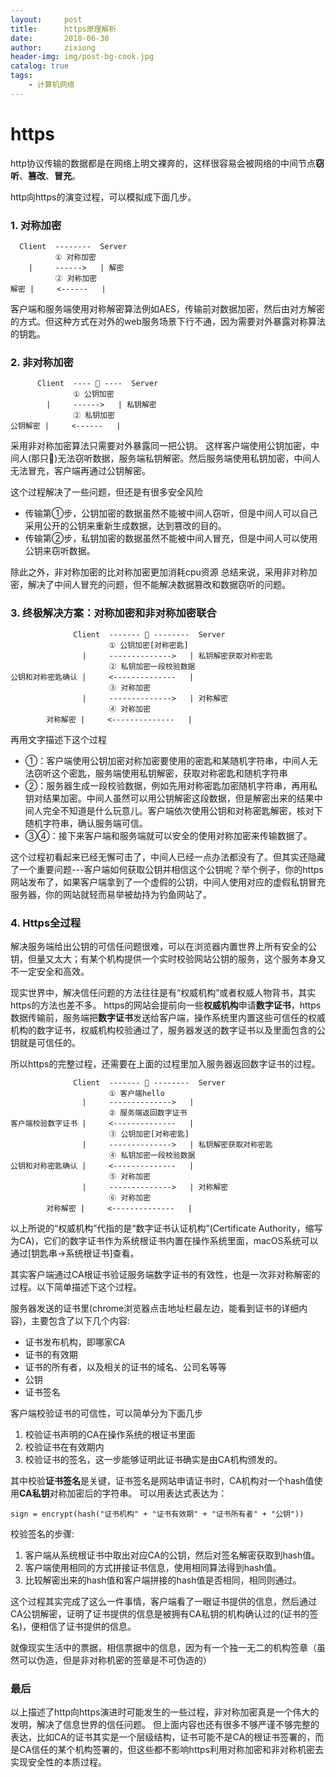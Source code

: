 ```yaml
---
layout:     post
title:      https原理解析
date:       2018-06-30
author:     zixiong
header-img: img/post-bg-cook.jpg
catalog: true
tags:
    - 计算机网络
---
```


# https

http协议传输的数据都是在网络上明文裸奔的，这样很容易会被网络的中间节点**窃听**、**篡改**、**冒充**。

http向https的演变过程，可以模拟成下面几步。

### 1. 对称加密

```
  Client  --------  Server
          ① 对称加密
    |     ------>   | 解密
          ② 对称加密
解密 |     <------   |
```

客户端和服务端使用对称解密算法例如AES，传输前对数据加密，然后由对方解密的方式。但这种方式在对外的web服务场景下行不通，因为需要对外暴露对称算法的钥匙。

### 2. 非对称加密

```
      Client  ---- 🐶 ----  Server
              ① 公钥加密
        |     ------>   | 私钥解密
              ② 私钥加密
公钥解密 |     <------   |
```

采用非对称加密算法只需要对外暴露同一把公钥。 这样客户端使用公钥加密，中间人(那只🐶)无法窃听数据，服务端私钥解密。然后服务端使用私钥加密，中间人无法冒充，客户端再通过公钥解密。

这个过程解决了一些问题，但还是有很多安全风险

* 传输第①步，公钥加密的数据虽然不能被中间人窃听，但是中间人可以自己采用公开的公钥来重新生成数据，达到篡改的目的。
* 传输第②步，私钥加密的数据虽然不能被中间人冒充，但是中间人可以使用公钥来窃听数据。

除此之外，非对称加密的比对称加密更加消耗cpu资源
总结来说，采用非对称加密，解决了中间人冒充的问题，但不能解决数据篡改和数据窃听的问题。

### 3. 终极解决方案：对称加密和非对称加密联合

```
              Client  ------- 🐶 --------  Server
                      ① 公钥加密[对称密匙]
                |     -------------->   | 私钥解密获取对称密匙
                      ② 私钥加密一段校验数据
公钥和对称密匙确认 |     <--------------   |
                      ③ 对称加密
                |     -------------->   | 对称解密
                      ④ 对称加密
        对称解密 |     <--------------   |
```
再用文字描述下这个过程

* ①：客户端使用公钥加密对称加密要使用的密匙和某随机字符串，中间人无法窃听这个密匙，服务端使用私钥解密，获取对称密匙和随机字符串
* ②：服务器生成一段校验数据，例如先用对称密匙加密随机字符串，再用私钥对结果加密。中间人虽然可以用公钥解密这段数据，但是解密出来的结果中间人完全不知道是什么玩意儿。客户端依次使用公钥和对称密匙解密，核对下随机字符串，确认服务端可信。
* ③④：接下来客户端和服务端就可以安全的使用对称加密来传输数据了。

这个过程初看起来已经无懈可击了，中间人已经一点办法都没有了。但其实还隐藏了一个重要问题---客户端如何获取公钥并相信这个公钥呢？举个例子，你的https网站发布了，如果客户端拿到了一个虚假的公钥，中间人使用对应的虚假私钥冒充服务器，你的网站就轻而易举被劫持为钓鱼网站了。

### 4. Https全过程

解决服务端给出公钥的可信任问题很难，可以在浏览器内置世界上所有安全的公钥，但量又太大；有某个机构提供一个实时校验网站公钥的服务，这个服务本身又不一定安全和高效。

现实世界中，解决信任问题的方法往往是有“权威机构”或者权威人物背书，其实https的方法也差不多。
https的网站会提前向一些**权威机构**申请**数字证书**，https数据传输前，服务端把**数字证书**发送给客户端，操作系统里内置这些可信任的权威机构的数字证书，权威机构校验通过了，服务器发送的数字证书以及里面包含的公钥就是可信任的。

所以https的完整过程，还需要在上面的过程里加入服务器返回数字证书的过程。

```
              Client  ------- 🐶 --------  Server
                      ① 客户端hello
                |     -------------->   |
                      ② 服务端返回数字证书
客户端校验数字证书 |     <--------------   |
                      ③ 公钥加密[对称密匙]
                |     -------------->   | 私钥解密获取对称密匙
                      ④ 私钥加密一段校验数据
公钥和对称密匙确认 |     <--------------   |
                      ⑤ 对称加密
                |     -------------->   | 对称解密
                      ⑥ 对称加密
        对称解密 |     <--------------   |
```

以上所说的“权威机构”代指的是“数字证书认证机构”(Certificate Authority，缩写为CA)，它们的数字证书作为系统根证书内置在操作系统里面，macOS系统可以通过[钥匙串->系统根证书]查看。

其实客户端通过CA根证书验证服务端数字证书的有效性，也是一次非对称解密的过程。以下简单描述下这个过程。

服务器发送的证书里(chrome浏览器点击地址栏最左边，能看到证书的详细内容)，主要包含了以下几个内容:

* 证书发布机构，即哪家CA
* 证书的有效期
* 证书的所有者，以及相关的证书的域名、公司名等等
* 公钥
* 证书签名

客户端校验证书的可信性，可以简单分为下面几步

1. 校验证书声明的CA在操作系统的根证书里面
1. 校验证书在有效期内
1. 校验证书的签名，这一步能够证明此证书确实是由CA机构颁发的。

其中校验**证书签名**是关键，证书签名是网站申请证书时，CA机构对一个hash值使用**CA私钥**对称加密后的字符串。
可以用表达式表达为：

```
sign = encrypt(hash("证书机构" + "证书有效期" + "证书所有者" + "公钥"))
```

校验签名的步骤:

1. 客户端从系统根证书中取出对应CA的公钥，然后对签名解密获取到hash值。
1. 客户端使用相同的方式拼接证书信息，使用相同算法得到hash值。
1. 比较解密出来的hash值和客户端拼接的hash值是否相同，相同则通过。

这个过程其实完成了这么一件事情，客户端看了一眼证书提供的信息，然后通过CA公钥解密，证明了证书提供的信息是被拥有CA私钥的机构确认过的(证书的签名)，便相信了证书提供的信息。

就像现实生活中的票据，相信票据中的信息，因为有一个独一无二的机构签章（虽然可以伪造，但是非对称机密的签章是不可伪造的）

### 最后

以上描述了http向https演进时可能发生的一些过程，非对称加密真是一个伟大的发明，解决了信息世界的信任问题。
但上面内容也还有很多不够严谨不够完整的表达，比如CA的证书其实是一个层级结构，证书可能不是CA的根证书签署的，而是CA信任的某个机构签署的，但这些都不影响https利用对称加密和非对称机密去实现安全性的本质过程。


